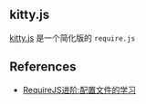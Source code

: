 ## kitty.js
[kitty.js](https://github.com/zengjialuo/kittyjs/blob/master/src/kitty.js) 是一个简化版的 `require.js`

## References
* [RequireJS进阶:配置文件的学习](https://segmentfault.com/a/1190000002401665)

